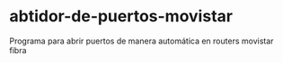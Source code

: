 # abtidor-de-puertos-movistar
Programa para abrir puertos de manera automática en routers movistar fibra
